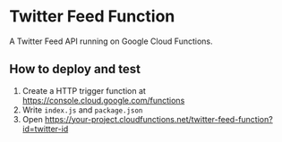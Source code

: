 # Twitter Feed Function

A Twitter Feed API running on Google Cloud Functions.


## How to deploy and test

1. Create a HTTP trigger function at https://console.cloud.google.com/functions
1. Write `index.js` and `package.json`
1. Open https://your-project.cloudfunctions.net/twitter-feed-function?id=twitter-id
